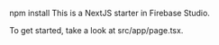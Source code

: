 npm install
This is a NextJS starter in Firebase Studio.

To get started, take a look at src/app/page.tsx.
